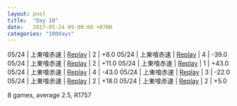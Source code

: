 ```yaml
---
layout: post
title:  "Day 10"
date:   2017-05-24 09:00:00 +0700
categories: "100days"
---
```

05/24 | 上東喰赤速 | <a href="http://tenhou.net/0/?log=2017052413gm-00c1-0000-b255b1f1&tw=2">Replay</a> | 2 | +8.0
05/24 | 上東喰赤速 | <a href="http://tenhou.net/0/?log=2017052414gm-00c1-0000-fde6728d&tw=3">Replay</a> | 4 | -39.0
05/24 | 上東喰赤速 | <a href="http://tenhou.net/0/?log=2017052415gm-00c1-0000-66e7ab7f&tw=0">Replay</a> | 2 | +11.0
05/24 | 上東喰赤速 | <a href="http://tenhou.net/0/?log=2017052415gm-00c1-0000-b3c4a8a6&tw=3">Replay</a> | 1 | +43.0
05/24 | 上東喰赤速 | <a href="http://tenhou.net/0/?log=2017052416gm-00c1-0000-c31408cc&tw=2">Replay</a> | 4 | -43.0
05/24 | 上東喰赤速 | <a href="http://tenhou.net/0/?log=2017052417gm-00c1-0000-74812721&tw=2">Replay</a> | 3 | -22.0
05/24 | 上東喰赤速 | <a href="http://tenhou.net/0/?log=2017052419gm-00c1-0000-a8864e32&tw=3">Replay</a> | 2 | +18.0
05/24 | 上東喰赤速 | <a href="http://tenhou.net/0/?log=2017052419gm-00c1-0000-be54b074&tw=1">Replay</a> | 2 | +5.0


8 games, average 2.5, R1757


